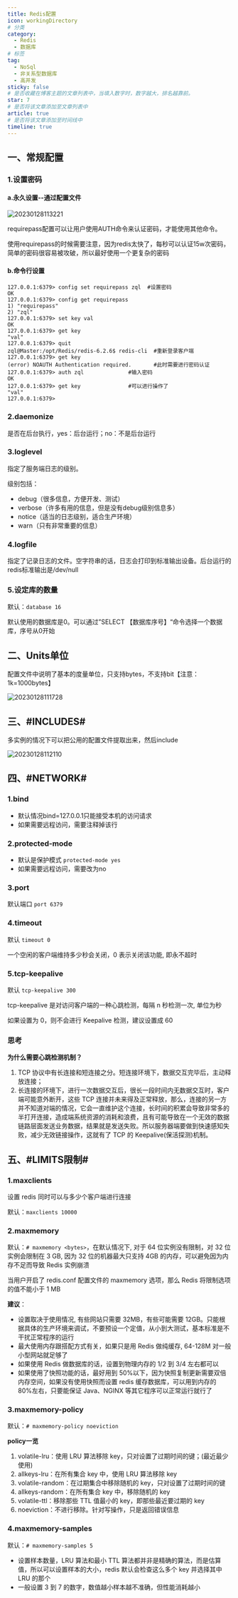 ```yaml
---
title: Redis配置
icon: workingDirectory
# 分类
category:
  - Redis
  - 数据库
# 标签
tag:
  - NoSql
  - 非关系型数据库
  - 高并发
sticky: false
# 是否收藏在博客主题的文章列表中，当填入数字时，数字越大，排名越靠前。
star: 7
# 是否将该文章添加至文章列表中
article: true
# 是否将该文章添加至时间线中
timeline: true
---
```

## 一、常规配置

### 1.设置密码

#### a.永久设置--通过配置文件

![20230128113221](https://s2.loli.net/2023/01/28/46wJHmdVPulz7EW.png)

requirepass配置可以让用户使用AUTH命令来认证密码，才能使用其他命令。

使用requirepass的时候需要注意，因为redis太快了，每秒可以认证15w次密码，简单的密码很容易被攻破，所以最好使用一个更复杂的密码

#### b.命令行设置

```shell
127.0.0.1:6379> config set requirepass zql  #设置密码
OK
127.0.0.1:6379> config get requirepass
1) "requirepass"
2) "zql"
127.0.0.1:6379> set key val
OK
127.0.0.1:6379> get key
"val"
127.0.0.1:6379> quit
zql@Master:/opt/Redis/redis-6.2.6$ redis-cli  #重新登录客户端
127.0.0.1:6379> get key
(error) NOAUTH Authentication required.	      #此时需要进行密码认证
127.0.0.1:6379> auth zql		      #输入密码
OK
127.0.0.1:6379> get key			      #可以进行操作了
"val"
127.0.0.1:6379>
```

### 2.daemonize

是否在后台执行，yes：后台运行；no：不是后台运行

### 3.loglevel

指定了服务端日志的级别。

级别包括：

- debug（很多信息，方便开发、测试）
- verbose（许多有用的信息，但是没有debug级别信息多）
- notice（适当的日志级别，适合生产环境）
- warn（只有非常重要的信息）

### 4.logfile

指定了记录日志的文件。空字符串的话，日志会打印到标准输出设备。后台运行的redis标准输出是/dev/null

### 5.设定库的数量

默认：`database 16`

默认使用的数据库是0。可以通过”SELECT 【数据库序号】“命令选择一个数据库，序号从0开始

## 二、Units单位

配置文件中说明了基本的度量单位，只支持bytes，不支持bit【注意：1k=1000bytes】

![20230128111728](https://s2.loli.net/2023/01/28/EPnL4KCWzYMGF7x.png)

## 三、#INCLUDES#

多实例的情况下可以把公用的配置文件提取出来，然后include

![20230128112110](https://s2.loli.net/2023/01/28/lC6dnJ9AqsNPVri.png)

## 四、#NETWORK#

### 1.bind

- 默认情况bind=127.0.0.1只能接受本机的访问请求
- 如果需要远程访问，需要注释掉该行

### 2.protected-mode

- 默认是保护模式 `protected-mode yes`
- 如果需要远程访问，需要改为no

### 3.port

默认端口 `port 6379`

### 4.timeout

默认 `timeout 0`

一个空闲的客户端维持多少秒会关闭，0 表示关闭该功能, 即永不超时

### 5.tcp-keepalive

默认 `tcp-keepalive 300`

tcp-keepalive 是对访问客户端的一种心跳检测，每隔 n 秒检测一次, 单位为秒

如果设置为 0，则不会进行 Keepalive 检测，建议设置成 60

### 思考

**为什么需要心跳检测机制？**

1. TCP 协议中有长连接和短连接之分。短连接环境下，数据交互完毕后，主动释放连接；
2. 长连接的环境下，进行一次数据交互后，很长一段时间内无数据交互时，客户端可能意外断开，这些 TCP 连接并未来得及正常释放，那么，连接的另一方并不知道对端的情况，它会一直维护这个连接，长时间的积累会导致非常多的半打开连接，造成端系统资源的消耗和浪费，且有可能导致在一个无效的数据链路层面发送业务数据，结果就是发送失败。所以服务器端要做到快速感知失败，减少无效链接操作，这就有了 TCP 的 Keepalive(保活探测)机制。


## 五、#LIMITS限制#

### 1.maxclients

设置 redis 同时可以与多少个客户端进行连接

默认：`maxclients 10000`

### 2.maxmemory

默认：`# maxmemory <bytes>`，在默认情况下, 对于 64 位实例没有限制，对 32 位 实例会限制在 3 GB, 因为 32 位的机器最大只支持 4GB 的内存，可以避免因为内存不足而导致 Redis 实例崩溃

当用户开启了 redis.conf 配置文件的 maxmemory 选项，那么 Redis 将限制选项的值不能小于 1 MB

**建议**：

- 设置取决于使用情况, 有些网站只需要 32MB，有些可能需要 12GB。只能根据具体的生产环境来调试，不要预设一个定值，从小到大测试，基本标准是不干扰正常程序的运行
- 最大使用内存跟搭配方式有关，如果只是用 Redis 做纯缓存, 64-128M 对一般小型网站就足够了
- 如果使用 Redis 做数据库的话，设置到物理内存的 1/2 到 3/4 左右都可以
- 如果使用了快照功能的话，最好用到 50%以下，因为快照复制更新需要双倍内存空间，如果没有使用快照而设置 redis 缓存数据库，可以用到内存的 80%左右，只要能保证 Java、NGINX 等其它程序可以正常运行就行了

### 3.maxmemory-policy

默认：`# maxmemory-policy noeviction`

**policy一览**

1) volatile-lru：使用 LRU 算法移除 key，只对设置了过期时间的键；(最近最少使用)
2) allkeys-lru：在所有集合 key 中，使用 LRU 算法移除 key
3) volatile-random：在过期集合中移除随机的 key，只对设置了过期时间的键
4) allkeys-random：在所有集合 key 中，移除随机的 key
5) volatile-ttl：移除那些 TTL 值最小的 key，即那些最近要过期的 key
6) noeviction：不进行移除。针对写操作，只是返回错误信息

### 4.maxmemory-samples

默认：`# maxmemory-samples 5`

- 设置样本数量，LRU 算法和最小 TTL 算法都并非是精确的算法，而是估算值，所以可以设置样本的大小，redis 默认会检查这么多个 key 并选择其中 LRU 的那个
- 一般设置 3 到 7 的数字，数值越小样本越不准确，但性能消耗越小
